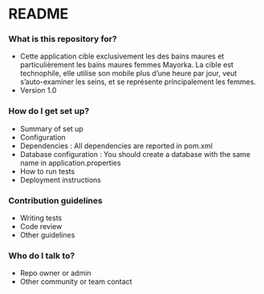 # README #


### What is this repository for? ###

* Cette application cible exclusivement les des bains maures et particulièrement les bains maures femmes Mayorka. La cible est technophile, elle utilise son mobile plus d’une heure par jour, veut s’auto-examiner les seins, et se représente principalement les femmes.
* Version 1.0

### How do I get set up? ###

* Summary of set up
* Configuration
* Dependencies : 
All dependencies are reported in pom.xml 
* Database configuration :
You should create a database with the same name in application.properties 
* How to run tests
* Deployment instructions

### Contribution guidelines ###

* Writing tests
* Code review
* Other guidelines

### Who do I talk to? ###

* Repo owner or admin
* Other community or team contact